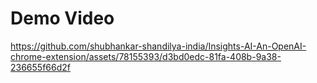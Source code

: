 # Demo Video

https://github.com/shubhankar-shandilya-india/Insights-AI-An-OpenAI-chrome-extension/assets/78155393/d3bd0edc-81fa-408b-9a38-236655f66d2f

